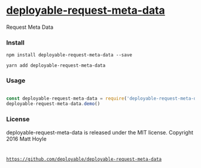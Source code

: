 # [deployable-request-meta-data](https://github.com/deployable/deployable-request-meta-data)

Request Meta Data

### Install
 
    npm install deployable-request-meta-data --save

    yarn add deployable-request-meta-data

### Usage

```javascript

const deployable-request-meta-data = require('deployable-request-meta-data')
deployable-request-meta-data.demo()

```

### License

deployable-request-meta-data is released under the MIT license.
Copyright 2016 Matt Hoyle <code at deployable.co>

https://github.com/deployable/deployable-request-meta-data

